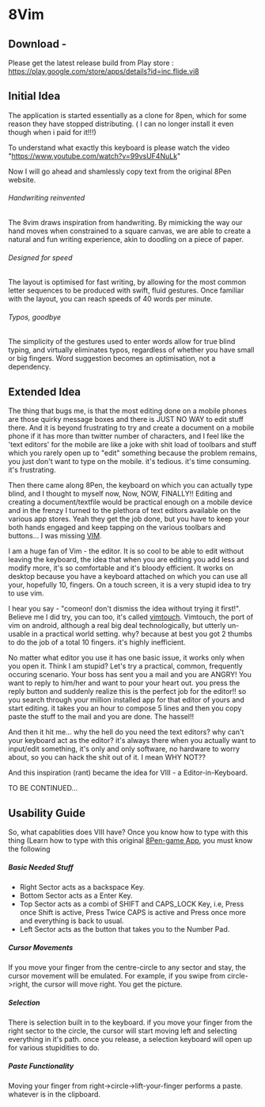 # 8Vim

## Download -
Please get the latest release build from Play store : https://play.google.com/store/apps/details?id=inc.flide.vi8

## Initial Idea

The application is started essentially as a clone for 8pen, which for some reason they have stopped distributing. ( I can no longer install it even though when i paid for it!!!)

To understand what exactly this keyboard is please watch the video "https://www.youtube.com/watch?v=99vsUF4NuLk"

Now I will go ahead and shamlessly copy text from the original 8Pen website.

###### Handwriting reinvented
The 8vim draws inspiration from handwriting. By mimicking the way our hand moves when constrained to a square canvas, we are able to create a natural and fun writing experience, akin to doodling on a piece of paper.

###### Designed for speed
The layout is optimised for fast writing, by allowing for the most common letter sequences to be produced with swift, fluid gestures. Once familiar with the layout, you can reach speeds of 40 words per minute.

###### Typos, goodbye
The simplicity of the gestures used to enter words allow for true blind typing, and virtually eliminates typos, regardless of whether you have small or big fingers. Word suggestion becomes an optimisation, not a dependency.

## Extended Idea

The thing that bugs me, is that the most editing done on a mobile phones are those quirky message boxes and there is JUST NO WAY to edit stuff there.
And it is beyond frustrating to try and create a document on a mobile phone if it has more than twitter number of characters, and I feel like the 'text editors' for the mobile are like a joke with shit load of toolbars and stuff which you rarely open up to "edit" something because the problem remains, you just don't want to type on the mobile. it's tedious. it's time consuming. it's frustrating.

Then there came along 8Pen, the keyboard on which you can actually type blind, and I thought to myself now, Now, NOW, FINALLY!! Editing and creating a document/textfile would be practical enough on a mobile device and in the frenzy I turned to the plethora of text editors available on the various app stores. Yeah they get the job done, but you have to keep your both hands engaged and keep tapping on the various toolbars and buttons... I was missing [VIM](http://www.vim.org/).

I am a huge fan of Vim - the editor. It is so cool to be able to edit without leaving the keyboard, the idea that when you are editing you add less and modify more, it's so comfortable and it's bloody efficient. It works on desktop because you have a keyboard attached on which you can use all your, hopefully 10, fingers. On a touch screen, it is a very stupid idea to try to use vim.

I hear you say - "comeon! don't dismiss the idea without trying it first!". Believe me I did try, you can too, it's called [vimtouch](https://github.com/momodalo/vimtouch). Vimtouch, the port of vim on android, although a real big deal technologically, but utterly un-usable in a practical world setting. why? because at best you got 2 thumbs to do the job of a total 10 fingers. it's highly inefficient.

No matter what editor you use it has one basic issue, it works only when you open it. Think I am stupid? Let's try a practical, common, frequently occuring scenario. Your boss has sent you a mail and you are ANGRY! You want to reply to him/her and want to pour your heart out. you press the reply button and suddenly realize this is the perfect job for the editor!! so you search through your million installed app for that editor of yours and start editing. it takes you an hour to compose 5 lines and then you copy paste the stuff to the mail and you are done. The hassel!! 

And then it hit me... why the hell do you need the text editors? why can't your keyboard act as the editor? it's always there when you actually want to input/edit something, it's only and only software, no hardware to worry about, so you can hack the shit out of it. I mean WHY NOT??

And this inspiration (rant) became the idea for VIII - a Editor-in-Keyboard.

TO BE CONTINUED...

## Usability Guide

So, what capablities does VIII have?
Once you know how to type with this thing (Learn how to type with this original [8Pen-game App](https://play.google.com/store/apps/details?id=com.eightpen.android.wordcup&hl=en), you must know the following

##### Basic Needed Stuff

- Right Sector acts as a backspace Key.
- Bottom Sector acts as a Enter Key.
- Top Sector acts as a combi of SHIFT and CAPS_LOCK Key, i.e, Press once Shift is active, Press Twice CAPS is active and Press once more and everything is back to usual.
- Left Sector acts as the button that takes you to the Number Pad.

##### Cursor Movements 
If you move your finger from the centre-circle to any sector and stay, the cursor movement will be emulated. For example, if you swipe from circle->right, the cursor will move right. You get the picture.

##### Selection
There is selection built in to the keyboard. if you move your finger from the right sector to the circle, the cursor will start moving left and selecting everything in it's path. once you release, a selection keyboard will open up for various stupidities to do.

##### Paste Functionality
Moving your finger from right->circle->lift-your-finger performs a paste. whatever is in the clipboard.

